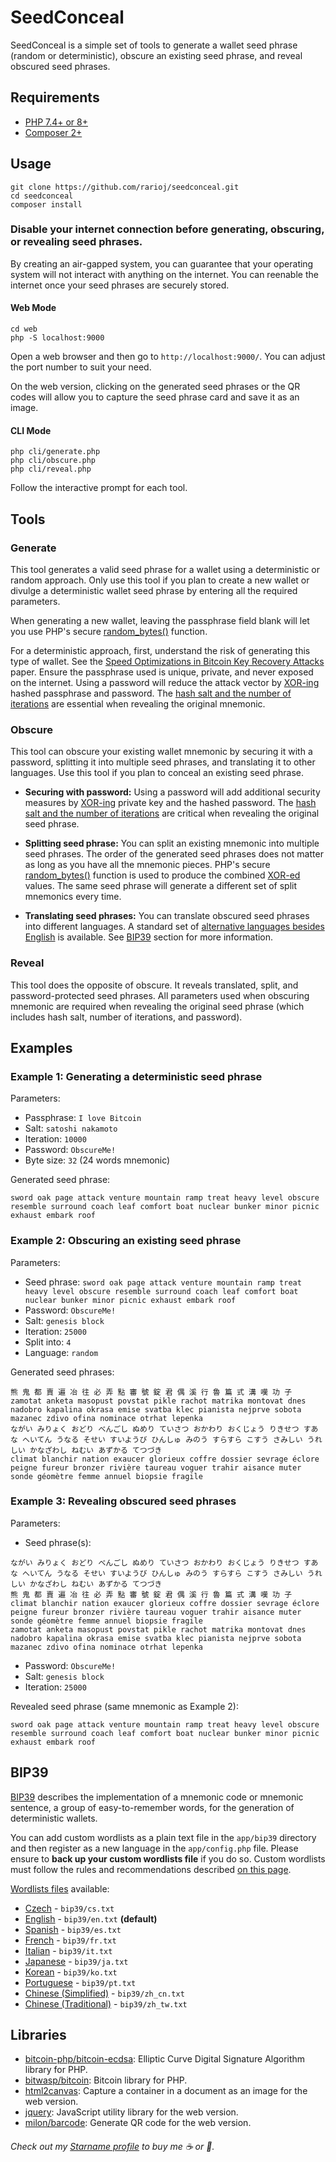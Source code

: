 # SeedConceal

SeedConceal is a simple set of tools to generate a wallet seed phrase (random or deterministic), obscure an existing seed phrase, and reveal obscured seed phrases.

## Requirements

- [PHP 7.4+ or 8+](https://www.php.net/)
- [Composer 2+](https://getcomposer.org/)

## Usage

```
git clone https://github.com/rarioj/seedconceal.git
cd seedconceal
composer install
```

### Disable your internet connection before generating, obscuring, or revealing seed phrases.

By creating an air-gapped system, you can guarantee that your operating system will not interact with anything on the internet. You can reenable the internet once your seed phrases are securely stored.

#### Web Mode

```
cd web
php -S localhost:9000
```

Open a web browser and then go to `http://localhost:9000/`. You can adjust the port number to suit your need.

On the web version, clicking on the generated seed phrases or the QR codes will allow you to capture the seed phrase card and save it as an image.

#### CLI Mode

```
php cli/generate.php
php cli/obscure.php
php cli/reveal.php
```

Follow the interactive prompt for each tool.

## Tools

### Generate

This tool generates a valid seed phrase for a wallet using a deterministic or random approach. Only use this tool if you plan to create a new wallet or divulge a deterministic wallet seed phrase by entering all the required parameters.

When generating a new wallet, leaving the passphrase field blank will let you use PHP's secure [random_bytes()](https://www.php.net/manual/en/function.random-bytes.php) function.

For a deterministic approach, first, understand the risk of generating this type of wallet. See the [Speed Optimizations in Bitcoin Key Recovery Attacks](https://eprint.iacr.org/2016/103.pdf) paper. Ensure the passphrase used is unique, private, and never exposed on the internet. Using a password will reduce the attack vector by [XOR-ing](https://www.php.net/manual/en/function.gmp-xor.php) hashed passphrase and password. The [hash salt and the number of iterations](https://www.php.net/manual/en/function.hash-pbkdf2.php) are essential when revealing the original mnemonic.

### Obscure

This tool can obscure your existing wallet mnemonic by securing it with a password, splitting it into multiple seed phrases, and translating it to other languages. Use this tool if you plan to conceal an existing seed phrase.

- **Securing with password:** Using a password will add additional security measures by [XOR-ing](https://www.php.net/manual/en/function.gmp-xor.php) private key and the hashed password. The [hash salt and the number of iterations](https://www.php.net/manual/en/function.hash-pbkdf2.php) are critical when revealing the original seed phrase.

- **Splitting seed phrase:** You can split an existing mnemonic into multiple seed phrases. The order of the generated seed phrases does not matter as long as you have all the mnemonic pieces. PHP's secure [random_bytes()](https://www.php.net/manual/en/function.random-bytes.php) function is used to produce the combined [XOR-ed](https://www.php.net/manual/en/function.gmp-xor.php) values. The same seed phrase will generate a different set of split mnemonics every time.

- **Translating seed phrases:** You can translate obscured seed phrases into different languages. A standard set of [alternative languages besides English](https://github.com/bitcoin/bips/blob/master/bip-0039/bip-0039-wordlists.md) is available. See [BIP39](#bip39) section for more information.

### Reveal

This tool does the opposite of obscure. It reveals translated, split, and password-protected seed phrases. All parameters used when obscuring mnemonic are required when revealing the original seed phrase (which includes hash salt, number of iterations, and password).

## Examples

### Example 1: Generating a deterministic seed phrase

Parameters:

- Passphrase: `I love Bitcoin`
- Salt: `satoshi nakamoto`
- Iteration: `10000`
- Password: `ObscureMe!`
- Byte size: `32` (24 words mnemonic)

Generated seed phrase:

```
sword oak page attack venture mountain ramp treat heavy level obscure resemble surround coach leaf comfort boat nuclear bunker minor picnic exhaust embark roof
```

### Example 2: Obscuring an existing seed phrase

Parameters:

- Seed phrase: `sword oak page attack venture mountain ramp treat heavy level obscure resemble surround coach leaf comfort boat nuclear bunker minor picnic exhaust embark roof`
- Password: `ObscureMe!`
- Salt: `genesis block`
- Iteration: `25000`
- Split into: `4`
- Language: `random`

Generated seed phrases:

```
熊 鬼 都 賣 遍 冶 往 必 弄 點 審 號 錠 君 偶 溪 行 魯 篇 式 溝 嘆 功 子
zamotat anketa masopust povstat pikle rachot matrika montovat dnes nadobro kapalina okrasa emise svatba klec pianista nejprve sobota mazanec zdivo ofina nominace otrhat lepenka
ながい みりょく おどり べんごし ぬめり ていさつ おかわり おくじょう りきせつ すあな へいてん うなる そせい すいようび ひんしゅ みのう すらすら こすう さみしい うれしい かなざわし ねむい あずかる てつづき
climat blanchir nation exaucer glorieux coffre dossier sevrage éclore peigne fureur bronzer rivière taureau voguer trahir aisance muter sonde géomètre femme annuel biopsie fragile
```

### Example 3: Revealing obscured seed phrases

Parameters:

- Seed phrase(s):

```
ながい みりょく おどり べんごし ぬめり ていさつ おかわり おくじょう りきせつ すあな へいてん うなる そせい すいようび ひんしゅ みのう すらすら こすう さみしい うれしい かなざわし ねむい あずかる てつづき
熊 鬼 都 賣 遍 冶 往 必 弄 點 審 號 錠 君 偶 溪 行 魯 篇 式 溝 嘆 功 子
climat blanchir nation exaucer glorieux coffre dossier sevrage éclore peigne fureur bronzer rivière taureau voguer trahir aisance muter sonde géomètre femme annuel biopsie fragile
zamotat anketa masopust povstat pikle rachot matrika montovat dnes nadobro kapalina okrasa emise svatba klec pianista nejprve sobota mazanec zdivo ofina nominace otrhat lepenka
```
- Password: `ObscureMe!`
- Salt: `genesis block`
- Iteration: `25000`

Revealed seed phrase (same mnemonic as Example 2):

```
sword oak page attack venture mountain ramp treat heavy level obscure resemble surround coach leaf comfort boat nuclear bunker minor picnic exhaust embark roof
```

## BIP39

[BIP39](https://github.com/bitcoin/bips/blob/master/bip-0039.mediawiki) describes the implementation of a mnemonic code or mnemonic sentence, a group of easy-to-remember words, for the generation of deterministic wallets.

You can add custom wordlists as a plain text file in the `app/bip39` directory and then register as a new language in the `app/config.php` file. Please ensure to **back up your custom wordlists file** if you do so. Custom wordlists must follow the rules and recommendations described [on this page](https://github.com/bitcoin/bips/blob/master/bip-0039.mediawiki).

[Wordlists files](https://github.com/bitcoin/bips/blob/master/bip-0039/bip-0039-wordlists.md) available:

- [Czech](https://github.com/bitcoin/bips/blob/master/bip-0039/czech.txt) - `bip39/cs.txt`
- [English](https://github.com/bitcoin/bips/blob/master/bip-0039/english.txt) - `bip39/en.txt` **(default)**
- [Spanish](https://github.com/bitcoin/bips/blob/master/bip-0039/spanish.txt) - `bip39/es.txt`
- [French](https://github.com/bitcoin/bips/blob/master/bip-0039/french.txt) - `bip39/fr.txt`
- [Italian](https://github.com/bitcoin/bips/blob/master/bip-0039/italian.txt) - `bip39/it.txt`
- [Japanese](https://github.com/bitcoin/bips/blob/master/bip-0039/japanese.txt) - `bip39/ja.txt`
- [Korean](https://github.com/bitcoin/bips/blob/master/bip-0039/korean.txt) - `bip39/ko.txt`
- [Portuguese](https://github.com/bitcoin/bips/blob/master/bip-0039/portuguese.txt) - `bip39/pt.txt`
- [Chinese (Simplified)](https://github.com/bitcoin/bips/blob/master/bip-0039/chinese_simplified.txt) - `bip39/zh_cn.txt`
- [Chinese (Traditional)](https://github.com/bitcoin/bips/blob/master/bip-0039/chinese_traditional.txt) - `bip39/zh_tw.txt`

## Libraries

- [bitcoin-php/bitcoin-ecdsa](https://github.com/BitcoinPHP/BitcoinECDSA.php): Elliptic Curve Digital Signature Algorithm library for PHP.
- [bitwasp/bitcoin](https://github.com/Bit-Wasp/bitcoin-php): Bitcoin library for PHP.
- [html2canvas](https://html2canvas.hertzen.com/): Capture a container in a document as an image for the web version.
- [jquery](https://jquery.com/): JavaScript utility library for the web version.
- [milon/barcode](https://github.com/milon/barcode): Generate QR code for the web version.

###### Check out my [Starname profile](https://app.starname.me/profile/*rarioj) to buy me ☕ or 🍺.
